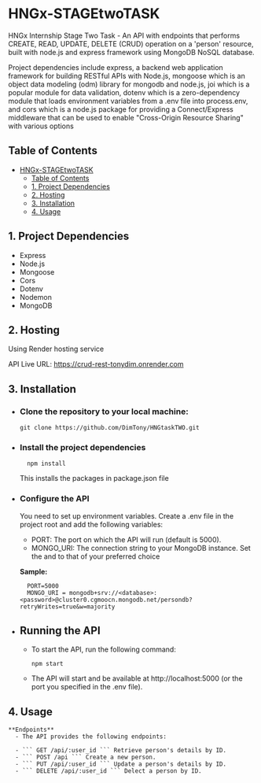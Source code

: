 # HNGx-STAGEtwoTASK

HNGx Internship Stage Two Task - An API with endpoints that performs CREATE, READ, UPDATE, DELETE (CRUD) operation on a 'person' resource, built with node.js and express framework using MongoDB NoSQL database.

Project dependencies include express, a backend web application framework for building RESTful APIs with Node.js, mongoose which is an object data modeling (odm) library for mongodb and node.js, joi which is a popular module for data validation, dotenv which is a zero-dependency module that loads environment variables from a .env file into process.env, and cors which is a node.js package for providing a Connect/Express middleware that can be used to enable "Cross-Origin Resource Sharing" with various options

## Table of Contents
- [HNGx-STAGEtwoTASK](#hngx-stagetwotask)
  - [Table of Contents](#table-of-contents)
  - [1. Project Dependencies](#1-project-dependencies)
  - [2. Hosting](#2-hosting)
  - [3. Installation](#3-installation)
  - [4. Usage](#4-usage)

## 1. Project Dependencies
 - Express
 - Node.js
 - Mongoose
 - Cors
 - Dotenv
 - Nodemon
 - MongoDB

## 2. Hosting
Using Render hosting service

API Live URL: https://crud-rest-tonydim.onrender.com
  
## 3. Installation
 - ### Clone the repository to your local machine:
    ```
    git clone https://github.com/DimTony/HNGtaskTWO.git
    ```
 - ### Install the project dependencies
     ```
       npm install
     ```
   
   This installs the packages in package.json file
 - ### Configure the API
   You need to set up environment variables. Create a .env file in the project root and add the following variables:

    - PORT: The port on which the API will run (default is 5000).
    - MONGO_URI: The connection string to your MongoDB instance. Set the <database> and <password> to that of your preferred choice
   
    **Sample:**
    ```
      PORT=5000
      MONGO_URI = mongodb+srv://<database>:<password>@cluster0.cgmoocn.mongodb.net/persondb?retryWrites=true&w=majority
    ```
 - ## Running the API
    - To start the API, run the following command:
        ```
        npm start
        ```
    - The API will start and be available at http://localhost:5000 (or the port you specified in the .env file).
## 4. Usage
    **Endpoints**
      - The API provides the following endpoints:

      - ``` GET /api/:user_id ``` Retrieve person's details by ID.
      - ``` POST /api ``` Create a new person.
      - ``` PUT /api/:user_id ``` Update a person's details by ID.
      - ``` DELETE /api/:user_id ``` Delect a person by ID.

